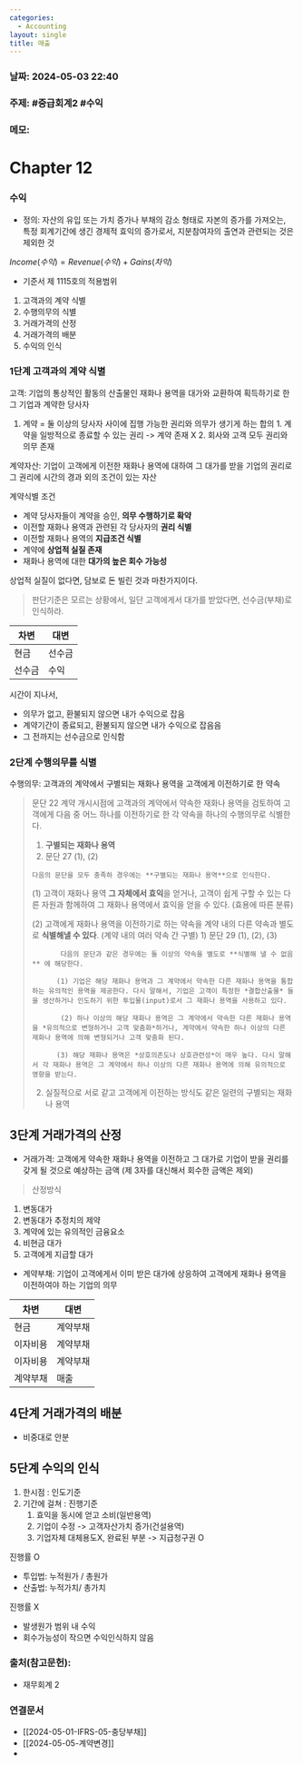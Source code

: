 ```yaml
---
categories:
  - Accounting
layout: single
title: 매출
---
```

### 날짜: 2024-05-03 22:40

### 주제: #중급회계2 #수익

### 메모:
# Chapter 12

### 수익
- 정의: 자산의 유입 또는 가치 증가나 부채의 감소 형태로 자본의 증가를 가져오는, 특정 회계기간에 생긴 경제적 효익의 증가로서, 지분참여자의 출연과 관련되는 것은 제외한 것

$Income(수익) = Revenue(수익) + Gains(차익)$

- 기준서 제 1115호의 적용범위

1. 고객과의 계약 식별
2. 수행의무의 식별
3. 거래가격의 산정
4. 거래가격의 배분
5. 수익의 인식

### 1단계 고객과의 계약 식별

고객: 기업의 통상적인 활동의 산출물인 재화나 용역을 대가와 교환하여 획득하기로 한 그 기업과 계약한 당사자

1. 계약 = 둘 이상의 당사자 사이에 집행 가능한 권리와 의무가 생기게 하는 합의
		1. 계약을 일방적으로 종료할 수 있는 권리 -> 계약 존재 X
		2. 회사와 고객 모두 권리와 의무 존재

계약자산: 기업이 고객에게 이전한 재화나 용역에 대하여 그 대가를 받을 기업의 권리로 그 권리에 시간의 경과 외의 조건이 있는 자산

계약식별 조건
- 계약 당사자들이 계약을 승인, **의무 수행하기로 확약**
- 이전할 재화나 용역과 관련된 각 당사자의 **권리 식별**
- 이전할 재화나 용역의 **지급조건 식별**
- 계약에 **상업적 실질 존재**
- 재화나 용역에 대한 **대가의 높은 회수 가능성**

상업적 실질이 없다면, 담보로 돈 빌린 것과 마찬가지이다.


> 판단기준은 모르는 상황에서, 일단 고객에게서 대가를 받았다면, 선수금(부채)로 인식하라.

| 차변  | 대변  |
| --- | --- |
| 현금  | 선수금 |
| 선수금 | 수익  |

시간이 지나서,
- 의무가 없고, 환불되지 않으면 내가 수익으로 잡음
- 계약기간이 종료되고, 환불되지 않으면 내가 수익으로 잡음음
- 그 전까지는 선수금으로 인식함

### 2단계 수행의무를 식별

수행의무: 고객과의 계약에서 구별되는 재화나 용역을 고객에게 이전하기로 한 약속

> 문단 22
> 계약 개시시점에 고객과의 계약에서 약속한 재화나 용역을 검토하여 고객에게 다음 중 어느 하나를 이전하기로 한 각 약속을 하나의 수행의무로 식별한다.
>  1. **구별되는 재화나 용역**
> 	 1. 문단 27 (1), (2)
> 	
> 	  다음의 문단을 모두 충족하 경우에는 **구별되는 재화나 용역**으로 인식한다.
> 	   
> 	 (1) 고객이 재화나 용역 **그 자체에서 효익**을 얻거나, 고객이 쉽게 구할 수 있는 다른 자원과 함께하여 그 재화나 용역에서 효익을 얻을 수 있다. (효용에 따른 분류)
> 	 
> 	 (2) 고객에게 재화나 용역을 이전하기로 하는 약속을 계약 내의 다른 약속과 별도로 **식별해낼 수 있다**. (계약 내의 여러 약속 간 구별)
> 		 1) 문단 29 (1), (2), (3) 
> 			
> 			 다음의 문단과 같은 경우에는 둘 이상의 약속을 별도로 **식별해 낼 수 없음** 에 해당한다.
> 			
> 			(1) 기업은 해당 재화나 용역과 그 계약에서 약속한 다른 재화나 용역을 통합하는 유의적인 용역을 제공한다. 다시 말해서, 기업은 고객이 특정한 *결합산출물* 들을 생산하거나 인도하기 위한 투입물(input)로서 그 재화나 용역을 사용하고 있다.
> 			
> 			 (2) 하나 이상의 해당 재화나 용역은 그 계약에서 약속한 다른 재화나 용역을 *유의적으로 변형하거나 고객 맞춤화*하거나, 계약에서 약속한 하나 이상의 다른 재화나 용역에 의해 변형되거나 고객 맞춤화 된다.
> 			 
> 			(3) 해당 재화나 용역은 *상호의존도나 상호관련성*이 매우 높다. 다시 말해서 각 재화나 용역은 그 계약에서 하나 이상의 다른 재화나 용역에 의해 유의적으로 영향을 받는다.
> 	
>  2. 실질적으로 서로 같고 고객에게 이전하는 방식도 같은 일련의 구별되는 재화나 용역 


## 3단계 거래가격의 산정

- 거래가격: 고객에게 약속한 재화나 용역을 이전하고 그 대가로 기업이 받을 권리를 갖게 될 것으로 예상하는 금액 (제 3자를 대신해서 회수한 금액은 제외)

> 산정방식

1. 변동대가
2. 변동대가 추정치의 제약
3. 계약에 있는 유의적인 금융요소
4. 비현금 대가
5. 고객에게 지급할 대가



- 계약부채: 기업이 고객에게서 이미 받은 대가에 상응하여 고객에게 재화나 용역을 이전하여야 하는 기업의 의무

| 차변   | 대변   |
| ---- | ---- |
| 현금   | 계약부채 |
| 이자비용 | 계약부채 |
| 이자비용 | 계약부채 |
| 계약부채 | 매출   |

## 4단계 거래가격의 배분

- 비중대로 안분

## 5단계 수익의 인식

1. 한시점 : 인도기준
2. 기간에 걸쳐 : 진행기준
	1. 효익을 동시에 얻고 소비(일반용역)
	2. 기업이 수정 -> 고객자산가치 증가(건설용역)
	3. 기업자체 대체용도X, 완료된 부분 -> 지급청구권 O

진행률 O
- 투입법: 누적원가 / 총원가
- 산출법: 누적가치/ 총가치

진행률 X
- 발생원가 범위 내 수익
- 회수가능성이 작으면 수익인식하지 않음


### 출처(참고문헌):
-  재무회계 2

### 연결문서
- [[2024-05-01-IFRS-05-충당부채]]
- [[2024-05-05-계약변경]]
- 